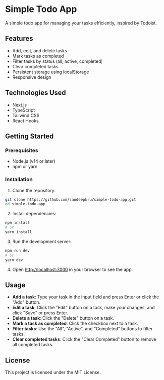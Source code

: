 # Simple Todo App

A simple todo app for managing your tasks efficiently, inspired by Todoist.

## Features

- Add, edit, and delete tasks
- Mark tasks as completed
- Filter tasks by status (all, active, completed)
- Clear completed tasks
- Persistent storage using localStorage
- Responsive design

## Technologies Used

- Next.js
- TypeScript
- Tailwind CSS
- React Hooks

## Getting Started

### Prerequisites

- Node.js (v14 or later)
- npm or yarn

### Installation

1. Clone the repository:

```bash
git clone https://github.com/sandeepkru/simple-todo-app.git
cd simple-todo-app
```

2. Install dependencies:

```bash
npm install
# or
yarn install
```

3. Run the development server:

```bash
npm run dev
# or
yarn dev
```

4. Open [http://localhost:3000](http://localhost:3000) in your browser to see the app.

## Usage

- **Add a task**: Type your task in the input field and press Enter or click the "Add" button.
- **Edit a task**: Click the "Edit" button on a task, make your changes, and click "Save" or press Enter.
- **Delete a task**: Click the "Delete" button on a task.
- **Mark a task as completed**: Click the checkbox next to a task.
- **Filter tasks**: Use the "All", "Active", and "Completed" buttons to filter tasks.
- **Clear completed tasks**: Click the "Clear Completed" button to remove all completed tasks.

## License

This project is licensed under the MIT License.
